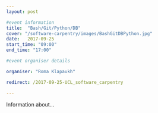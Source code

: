 ```yaml
---
layout: post

#event information
title:  "Bash/Git/Python/DB"
cover: "/software-carpentry/images/BashGitDBPython.jpg"
date:   2017-09-25
start_time: "09:00"
end_time: "17:00"

#event organiser details

organiser: "Roma Klapaukh"

redirect: /2017-09-25-UCL_software_carpentry

---
```


Information about...
